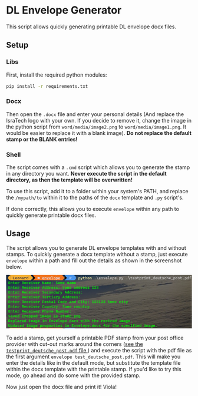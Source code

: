 # DL Envelope Generator

This script allows quickly generating printable DL envelope docx files.

## Setup

### Libs

First, install the required python modules:

```bash
pip install -r requirements.txt
```

### Docx

Then open the `.docx` file and enter your personal details (And replace the IsraTech logo with your own. If you decide to remove it, change the image in the python script from `word/media/image2.png` to `word/media/image1.png`. It would be easier to replace it with a blank image). **Do not replace the default stamp or the BLANK entries!**

### Shell

The script comes with a `.cmd` script which allows you to generate the stamp in any directory you want. **Never execute the script in the default directory, as then the template will be overwritten!**

To use this script, add it to a folder within your system's PATH, and replace the `/mypath/to` within it to the paths of the `docx` template and `.py` script's.

If done correctly, this allows you to execute `envelope` within any path to quickly generate printable docx files.

## Usage

The script allows you to generate DL envelope templates with and without stamps. To quickly generate a docx template without a stamp, just execute `envelope` within a path and fill out the details as shown in the screenshot below.

![Demo picture <i class="fa fa-external-link"></i>](https://raw.githubusercontent.com/leolion3/Portfolio/master/Python/Envelope/media/demo.png)

To add a stamp, get yourself a printable PDF stamp from your post office provider with cut-out marks around the corners ([see the `testprint_deutsche_post.pdf` file <i class="fa fa-external-link"></i>](https://raw.githubusercontent.com/leolion3/Portfolio/master/Python/Envelope/testprint_deutsche_post.pdf)) and execute the script with the pdf file as the first argument `envelope test_deutsche_post.pdf`. This will make you enter the details like in the default mode, but substitute the template file within the docx template with the printable stamp. If you'd like to try this mode, go ahead and do some with the provided stamp.

Now just open the docx file and print it! Viola!